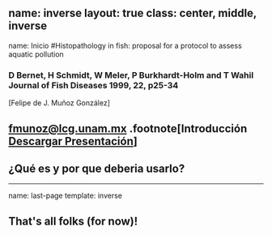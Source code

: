 name: inverse
layout: true
class: center, middle, inverse
---
name: Inicio
#Histopathology in fish: proposal for a protocol to assess aquatic pollution
### D Bernet, H Schmidt, W Meler, P Burkhardt-Holm and T Wahil <br> Journal of Fish Diseases 1999, 22, p25-34
[Felipe de J. Muñoz González]

[fmunoz@lcg.unam.mx](mailto:fmunoz@lcg.unam.mx)
.footnote[Introducción<br>[Descargar Presentación](https://github.com/gnab/remark)]
---
## ¿Qué es y por que deberia usarlo?
---
name: last-page
template: inverse

## That's all folks (for now)!

